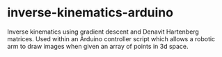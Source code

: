 # inverse-kinematics-arduino
Inverse kinematics using gradient descent and Denavit Hartenberg matrices. Used within an Arduino controller script which allows a robotic arm to draw images when given an array of points in 3d space.
